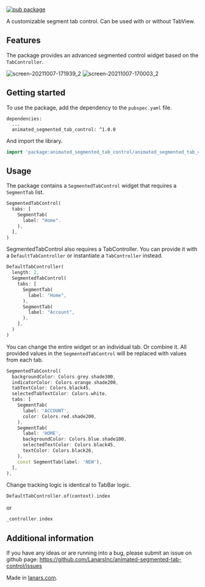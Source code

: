 <!-- 
This README describes the package. If you publish this package to pub.dev,
this README's contents appear on the landing page for your package.

For information about how to write a good package README, see the guide for
[writing package pages](https://dart.dev/guides/libraries/writing-package-pages). 

For general information about developing packages, see the Dart guide for
[creating packages](https://dart.dev/guides/libraries/create-library-packages)
and the Flutter guide for
[developing packages and plugins](https://flutter.dev/developing-packages). 
-->

[![pub package](https://img.shields.io/pub/v/animated_segmented_tab_control)](https://pub.dev/packages/animated_segmented_tab_control)

A customizable segment tab control. Can be used with or without TabView.

## Features

The package provides an advanced segmented control widget based on the `TabController`.

![screen-20211007-171939_2](https://user-images.githubusercontent.com/92156712/136547187-fb7eb419-3f18-419f-9ca1-8d25d85b9a44.gif)
![screen-20211007-170003_2](https://user-images.githubusercontent.com/92156712/136547191-3fd7ac95-0153-4fad-83d8-e356d7133273.gif)

## Getting started

To use the package, add the dependency to the `pubspec.yaml` file.

```
dependencies:
  ...
  animated_segmented_tab_control: ^1.0.0
```

And import the library.

```dart
import 'package:animated_segmented_tab_control/animated_segmented_tab_control.dart';
```

## Usage

The package contains a `SegmentedTabControl` widget that requires a `SegmentTab` list.

```dart
SegmentedTabControl(
  tabs: [
    SegmentTab(
      label: "Home".
    ),
  ],
)
```

SegmentedTabControl also requires a TabController. You can provide it with a `DefaultTabController` or instantiate a `TabController` instead.

```dart
DefaultTabController(
  length: 2,
  SegmentedTabControl(
    tabs: [
      SegmentTab(
        label: "Home",
      ),
      SegmentTab(
        label: "Account",
      ),
    ],
  )
)
```

You can change the entire widget or an individual tab. Or combine it. All provided values in the `SegmentedTabControl` will be replaced with values from each tab.

```dart
SegmentedTabControl(
  backgroundColor: Colors.grey.shade300,
  indicatorColor: Colors.orange.shade200,
  tabTextColor: Colors.black45,
  selectedTabTextColor: Colors.white,
  tabs: [
    SegmentTab(
      label: 'ACCOUNT',
      color: Colors.red.shade200,
    ),
    SegmentTab(
      label: 'HOME',
      backgroundColor: Colors.blue.shade100,
      selectedTextColor: Colors.black45,
      textColor: Colors.black26,
    ),
    const SegmentTab(label: 'NEW'),
  ],
),
```

Change tracking logic is identical to TabBar logic.

```dart
DefaultTabController.of(context).index
```

or

```dart
_controller.index
```

## Additional information

If you have any ideas or are running into a bug, please submit an issue on github page: https://github.com/LanarsInc/animated-segmented-tab-control/issues

Made in [lanars.com](https://lanars.com).
